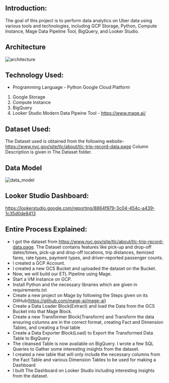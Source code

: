 ## Introduction:
The goal of this project is to perform data analytics on Uber data using various tools and technologies, including GCP Storage, Python, Compute Instance, Mage Data Pipeline Tool, BigQuery, and Looker Studio.

## Architecture
![architecture](https://github.com/Ridham-Shah-25/Uber-Data-Engineering-Project/assets/76242216/c56a7f3f-1375-4fa0-97a2-b29fa919e2f9)

## Technology Used:
* Programming Language - Python
Google Cloud Platform

1. Google Storage
2. Compute Instance
3. BigQuery
4. Looker Studio
Modern Data Pipeine Tool - https://www.mage.ai/

## Dataset Used:
The Dataset used is obtained from the following website-
https://www.nyc.gov/site/tlc/about/tlc-trip-record-data.page
Column Description is given in The Dataset folder.

## Data Model
![data_model](https://github.com/Ridham-Shah-25/Uber-Data-Engineering-Project/assets/76242216/e3c16c64-8357-4863-8eac-77a1f88be8c0)

## Looker Studio Dashboard:
https://lookerstudio.google.com/reporting/8864f979-3c04-454c-a439-1c35d0de8413

## Entire Process Explained:
* I got the dataset from https://www.nyc.gov/site/tlc/about/tlc-trip-record-data.page. The Dataset contains features like pick-up and drop-off dates/times, pick-up and drop-off locations, trip distances, itemized fares, rate types, payment types, and driver-reported passenger counts.
* I created a GCP Account.
* I created a new GCS Bucket and uploaded the dataset on the Bucket.
* Now, we will build our ETL Pipeline using Mage.
* Start a VM Instance on GCP.
* Install Python and the necessary libraries which are given in requirements.txt
* Create a new project on Mage by following the Steps given on its GitHub(https://github.com/mage-ai/mage-ai)
* Create a Data Loader Block(Extract) and load the Data from the GCS Bucket into that Mage Block.
* Create a new Transformer Block(Transform) and Transform the data ensuring columns are in the correct format, creating Fact and Dimension Tables, and creating a final table
* Create a Data Exporter Block(Load) to Export the Transformed Data Table to BigQuery
* The cleansed Table is now available on BigQuery. I wrote a few SQL Queries to Gather some interesting insights from the dataset.
* I created a new table that will only include the necessary columns from the Fact Table and various Dimension Tables to be used for making a Dashboard
* I built The Dashboard on Looker Studio including interesting insights from the dataset.
